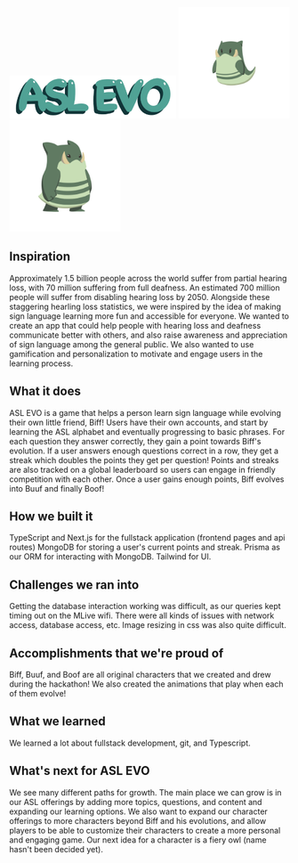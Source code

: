 <img src="public/ASL_EVO_LOGO.png" alt="logo" width="300">
<img src="public/buuf.png" alt="biff" width="200"/>
<img src="public/boof.png" alt="biff" width="200"/>

## Inspiration
Approximately 1.5 billion people across the world suffer from partial hearing loss, with 70 million suffering from full deafness. An estimated 700 million people will suffer from disabling hearing loss by 2050. Alongside these staggering hearling loss statistics, we were inspired by the idea of making sign language learning more fun and accessible for everyone. We wanted to create an app that could help people with hearing loss and deafness communicate better with others, and also raise awareness and appreciation of sign language among the general public. We also wanted to use gamification and personalization to motivate and engage users in the learning process.

## What it does
ASL EVO is a game that helps a person learn sign language while evolving their own little friend, Biff! Users have their own accounts, and start by learning the ASL alphabet and eventually progressing to basic phrases. For each question they answer correctly, they gain a point towards Biff's evolution. If a user answers enough questions correct in a row, they get a streak which doubles the points they get per question! Points and streaks are also tracked on a global leaderboard so users can engage in friendly competition with each other. Once a user gains enough points, Biff evolves into Buuf and finally Boof!

## How we built it
TypeScript and Next.js for the fullstack application (frontend pages and api routes)
MongoDB for storing a user's current points and streak.
Prisma as our ORM for interacting with MongoDB.
Tailwind for UI.

## Challenges we ran into
Getting the database interaction working was difficult, as our queries kept timing out on the MLive wifi. There were all kinds of issues with network access, database access, etc. Image resizing in css was also quite difficult.

## Accomplishments that we're proud of
Biff, Buuf, and Boof are all original characters that we created and drew during the hackathon! We also created the animations that play when each of them evolve!

## What we learned
We learned a lot about fullstack development, git, and Typescript.

## What's next for ASL EVO
We see many different paths for growth. The main place we can grow is in our ASL offerings by adding more topics, questions, and content and expanding our learning options. We also want to expand our character offerings to more characters beyond Biff and his evolutions, and allow players to be able to customize their characters to create a more personal and engaging game. Our next idea for a character is a fiery owl (name hasn't been decided yet).
